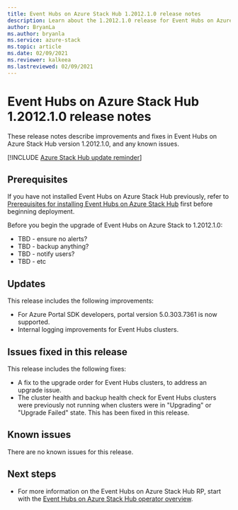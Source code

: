 ```yaml
---
title: Event Hubs on Azure Stack Hub 1.2012.1.0 release notes 
description: Learn about the 1.2012.1.0 release for Event Hubs on Azure Stack Hub, including bug fixes, features, and how to install the update.
author: BryanLa
ms.author: bryanla
ms.service: azure-stack
ms.topic: article
ms.date: 02/09/2021
ms.reviewer: kalkeea
ms.lastreviewed: 02/09/2021
---
```


# Event Hubs on Azure Stack Hub 1.2012.1.0 release notes

These release notes describe improvements and fixes in Event Hubs on Azure Stack Hub version 1.2012.1.0, and any known issues. 

[!INCLUDE [Azure Stack Hub update reminder](../includes/event-hubs-hub-update-banner.md)]

## Prerequisites

If you have not installed Event Hubs on Azure Stack Hub previously, refer to [Prerequisites for installing Event Hubs on Azure Stack Hub](event-hubs-rp-prerequisites.md) first before beginning deployment.

Before you begin the upgrade of Event Hubs on Azure Stack to 1.2012.1.0:

- TBD - ensure no alerts?
- TBD - backup anything?
- TBD - notify users?
- TBD - etc

## Updates

This release includes the following improvements:

- For Azure Portal SDK developers, portal version 5.0.303.7361 is now supported.
- Internal logging improvements for Event Hubs clusters.

## Issues fixed in this release

This release includes the following fixes:

- A fix to the upgrade order for Event Hubs clusters, to address an upgrade issue.
- The cluster health and backup health check for Event Hubs clusters were previously not running
when clusters were in "Upgrading" or "Upgrade Failed" state. This has been fixed in this release.

## Known issues 

There are no known issues for this release.

## Next steps

- For more information on the Event Hubs on Azure Stack Hub RP, start with the [Event Hubs on Azure Stack Hub operator overview](event-hubs-rp-overview.md).

